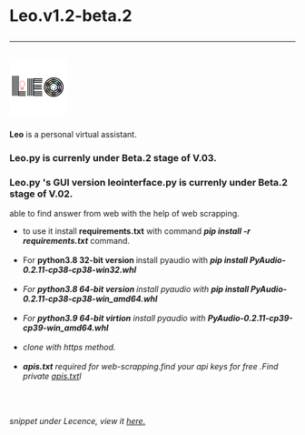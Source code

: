 # Leo.v1.2-beta.2<hr><img src="leologo.png" height="100px" width="100px">

<b>Leo</b> is a personal virtual assistant.<br>
<h3> Leo.py is currenly under Beta.2 stage of V.03.</h3>
<h3> Leo.py 's GUI version leointerface.py is currenly under Beta.2 stage of V.02.</h3
able to answer all your query.<br>
able to find answer from web with the help of web scrapping.<br>
<ul>
<li>to use it install <b>requirements.txt</b> with command <b><i>pip install -r requirements.txt</i></b> command.</li><br>
<li>For <b>python3.8 32-bit version </b>install pyaudio with <b><i>pip install PyAudio-0.2.11-cp38-cp38-win32.whl<i></b></li><br>
 <li>For <b>python3.8 64-bit version </b>install pyaudio with <b><i>pip install PyAudio-0.2.11-cp38-cp38-win_amd64.whl<i></b></li><br>
 <li>For <b>python3.9 64-bit virtion</b> install pyaudio with <b><i>PyAudio-0.2.11-cp39-cp39-win_amd64.whl<i></b></li><br>
<li>clone with https method.</li><br>
<li><b>apis.txt</b> required for web-scrapping.find your api keys for free .Find private <a href="https://github.com/tirtharajsinha/private-files/blob/main/apis.txt">apis.txt</a>l</li>
  </ul>
  <br><br>

snippet under Lecence, view it <a href="https://github.com/tirtharajsinha/vertual-assistant/blob/main/LICENSE">here.</a>
